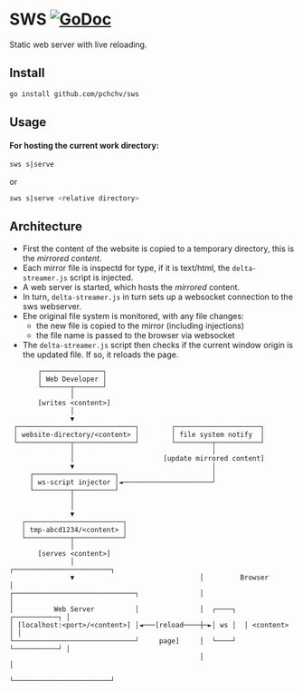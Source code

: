 # SWS [![GoDoc](https://godoc.org/github.com/pchchv/sws?status.svg)](https://godoc.org/github.com/pchchv/sws)

Static web server with live reloading.

## Install

```sh
go install github.com/pchchv/sws
```

## Usage

#### For hosting the current work directory:

```sh
sws s|serve
```

or 

```sh
sws s|serve <relative directory>
```

## Architecture
* First the content of the website is copied to a temporary directory, this is the _mirrored content_.
* Each mirror file is inspectd for type, if it is text/html, the `delta-streamer.js` script is injected.
* A web server is started, which hosts the _mirrored_ content.
* In turn, `delta-streamer.js` in turn sets up a websocket connection to the sws webserver.
* Еhe original file system is monitored, with any file changes:
  + the new file is copied to the mirror (including injections)
  + the file name is passed to the browser via websocket
* The `delta-streamer.js` script then checks if the current window origin is the updated file. If so, it reloads the page.
```
       ┌───────────────┐                                                 
       │ Web Developer │                                                 
       └───────┬───────┘                                                 
               │                                                         
       [writes <content>]                                                
               │                                                         
               ▼                                                         
 ┌─────────────────────────────┐        ┌─────────────────────┐          
 │ website-directory/<content> │        │ file system notify  │          
 └─────────────┬───────────────┘        └─────────┬───────────┘          
               │                                  │                      
               │                      [update mirrored content]          
               ▼                                  │                      
     ┌────────────────────┐                       │                      
     │ ws-script injector │◄──────────────────────┘                      
     └─────────┬──────────┘                                              
               │                                                         
               │                                                         
               ▼                                                         
   ┌────────────────────────┐                                            
   │ tmp-abcd1234/<content> │                                            
   └───────────┬────────────┘                                            
               │                                                         
       [serves <content>]                                                
               │                               ┌────────────────────────┐
               ▼                               │         Browser        │
┌──────────────────────────────┐               │                        │
│          Web Server          │               │  ┌────┐  ┌───────────┐ │
│ [localhost:<port>/<content>] │◄───[reload────┼─►│ ws │  │ <content> │ │
└──────────────────────────────┘     page]     │  └────┘  └───────────┘ │
                                               │                        │
                                               └────────────────────────┘
```
